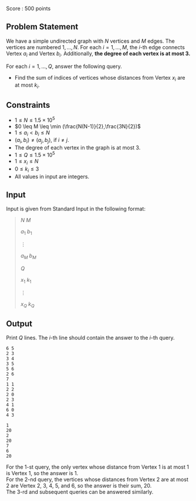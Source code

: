 Score : $500$ points

## Problem Statement

We have a simple undirected graph with $N$ vertices and $M$ edges. The vertices are numbered $1,\ldots,N$. For each $i=1,\ldots,M$, the $i$-th edge connects Vertex $a_i$ and Vertex $b_i$. Additionally, **the degree of each vertex is at most $3$.**

For each $i=1,\ldots,Q$, answer the following query.

- Find the sum of indices of vertices whose distances from Vertex $x_i$ are at most $k_i$.

## Constraints

- $1 \leq N \leq 1.5 \times 10^5$
- $0 \leq M \leq \min (\frac{N(N-1)}{2},\frac{3N}{2})$
- $1 \leq a_i \lt b_i \leq N$
- $(a_i,b_i) \neq (a_j,b_j)$, if $i\neq j$.
- The degree of each vertex in the graph is at most $3$.
- $1 \leq Q \leq 1.5 \times 10^5$
- $1 \leq x_i \leq N$
- $0 \leq k_i \leq 3$
- All values in input are integers.

## Input

Input is given from Standard Input in the following format:

> $N$ $M$
> 
> $a_1$ $b_1$
> 
> $\vdots$
> 
> $a_M$ $b_M$
> 
> $Q$
> 
> $x_1$ $k_1$
> 
> $\vdots$
> 
> $x_Q$ $k_Q$

## Output

Print $Q$ lines. The $i$-th line should contain the answer to the $i$-th query.

```input1
6 5
2 3
3 4
3 5
5 6
2 6
7
1 1
2 2
2 0
2 3
4 1
6 0
4 3
```

```output1
1
20
2
20
7
6
20
```

For the $1$-st query, the only vertex whose distance from Vertex $1$ is at most $1$ is Vertex $1$, so the answer is $1$.<br>
For the $2$-nd query, the vertices whose distances from Vertex $2$ are at most $2$ are Vertex $2$, $3$, $4$, $5$, and $6$, so the answer is their sum, $20$.<br>
The $3$-rd and subsequent queries can be answered similarly.